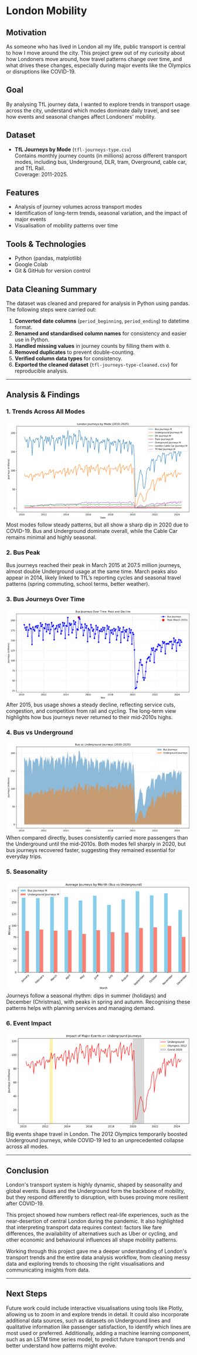 # London Mobility

## Motivation
As someone who has lived in London all my life, public transport is central to how I move around the city. This project grew out of my curiosity about how Londoners move around, how travel patterns change over time, and what drives these changes, especially during major events like the Olympics or disruptions like COVID-19.

## Goal
By analysing TfL journey data, I wanted to explore trends in transport usage across the city, understand which modes dominate daily travel, and see how events and seasonal changes affect Londoners' mobility.

## Dataset
- **TfL Journeys by Mode** (`tfl-journeys-type.csv`)  
  Contains monthly journey counts (in millions) across different transport modes, including bus, Underground, DLR, tram, Overground, cable car, and TfL Rail.  
  Coverage: 2011-2025.  

## Features
- Analysis of journey volumes across transport modes  
- Identification of long-term trends, seasonal variation, and the impact of major events  
- Visualisation of mobility patterns over time  

## Tools & Technologies
- Python (pandas, matplotlib)  
- Google Colab  
- Git & GitHub for version control  

## Data Cleaning Summary
The dataset was cleaned and prepared for analysis in Python using pandas. The following steps were carried out:
1. **Converted date columns** (`period_beginning`, `period_ending`) to datetime format.  
2. **Renamed and standardised column names** for consistency and easier use in Python.  
3. **Handled missing values** in journey counts by filling them with `0`.  
4. **Removed duplicates** to prevent double-counting.  
5. **Verified column data types** for consistency.  
6. **Exported the cleaned dataset** (`tfl-journeys-type-cleaned.csv`) for reproducible analysis.  

---

## Analysis & Findings

### 1. Trends Across All Modes
![Trends in London Journeys](plots/trends.png)  
Most modes follow steady patterns, but all show a sharp dip in 2020 due to COVID-19. Bus and Underground dominate overall, while the Cable Car remains minimal and highly seasonal.

### 2. Bus Peak
Bus journeys reached their peak in March 2015 at 207.5 million journeys, almost double Underground usage at the same time. March peaks also appear in 2014, likely linked to TfL’s reporting cycles and seasonal travel patterns (spring commuting, school terms, better weather). 

### 3. Bus Journeys Over Time
![Bus Journeys Over Time](plots/bus_over_time.png)  
After 2015, bus usage shows a steady decline, reflecting service cuts, congestion, and competition from rail and cycling. The long-term view highlights how bus journeys never returned to their mid-2010s highs.  

### 4. Bus vs Underground
![Bus vs Underground](plots/bus_vs_underground.png)  
When compared directly, buses consistently carried more passengers than the Underground until the mid-2010s. Both modes fell sharply in 2020, but bus journeys recovered faster, suggesting they remained essential for everyday trips.

### 5. Seasonality
![Seasonality](plots/seasonality.png)
Journeys follow a seasonal rhythm: dips in summer (holidays) and December (Christmas), with peaks in spring and autumn. Recognising these patterns helps with planning services and managing demand.

### 6. Event Impact
![Event Impact](plots/event_impact.png)
Big events shape travel in London. The 2012 Olympics temporarily boosted Underground journeys, while COVID-19 led to an unprecedented collapse across all modes.

---

## Conclusion 
London's transport system is highly dynamic, shaped by seasonality and global events. Buses and the Underground form the backbone of mobility, but they respond differently to disruption, with buses proving more resilient after COVID-19.

This project showed how numbers reflect real-life experiences, such as the near-desertion of central London during the pandemic. It also highlighted that interpreting transport data requires context: factors like fare differences, the availability of alternatives such as Uber or cycling, and other economic and behavioural influences all shape mobility patterns.

Working through this project gave me a deeper understanding of London's transport trends and the entire data analysis workflow, from cleaning messy data and exploring trends to choosing the right visualisations and communicating insights from data.

---

## Next Steps
Future work could include interactive visualisations using tools like Plotly, allowing us to zoom in and explore trends in detail. It could also incorporate additional data sources, such as datasets on Underground lines and qualitative information like passenger satisfaction, to identify which lines are most used or preferred. Additionally, adding a machine learning component, such as an LSTM time series model, to predict future transport trends and better understand how patterns might evolve.
 
